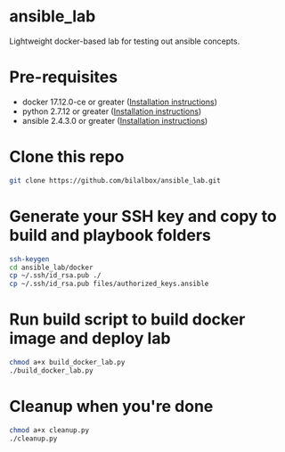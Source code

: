 # ansible_lab
Lightweight docker-based lab for testing out ansible concepts.


# Pre-requisites
* docker 17.12.0-ce or greater ([Installation instructions](https://docs.docker.com/install/))
* python 2.7.12 or greater ([Installation instructions](https://wiki.python.org/moin/BeginnersGuide/Download))
* ansible 2.4.3.0 or greater ([Installation instructions](http://docs.ansible.com/ansible/latest/intro_installation.html))


# Clone this repo
```bash
git clone https://github.com/bilalbox/ansible_lab.git
```

# Generate your SSH key and copy to build and playbook folders
```bash
ssh-keygen
cd ansible_lab/docker
cp ~/.ssh/id_rsa.pub ./
cp ~/.ssh/id_rsa.pub files/authorized_keys.ansible
```

# Run build script to build docker image and deploy lab
```bash
chmod a+x build_docker_lab.py
./build_docker_lab.py
```

# Cleanup when you're done
```bash
chmod a+x cleanup.py
./cleanup.py
```

